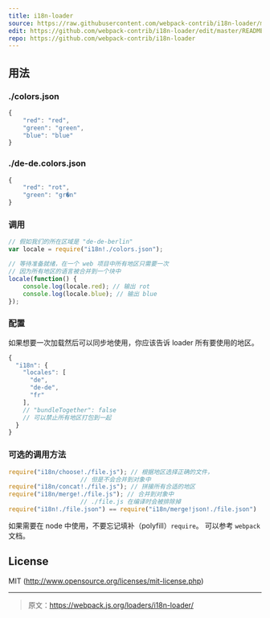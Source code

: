 ```yaml
---
title: i18n-loader
source: https://raw.githubusercontent.com/webpack-contrib/i18n-loader/master/README.md
edit: https://github.com/webpack-contrib/i18n-loader/edit/master/README.md
repo: https://github.com/webpack-contrib/i18n-loader
---
```



##  用法

### ./colors.json

``` javascript
{
	"red": "red",
	"green": "green",
	"blue": "blue"
}
```

### ./de-de.colors.json

``` javascript
{
	"red": "rot",
	"green": "gr�n"
}
```

### 调用

``` javascript
// 假如我们的所在区域是 "de-de-berlin"
var locale = require("i18n!./colors.json");

// 等待准备就绪，在一个 web 项目中所有地区只需要一次
// 因为所有地区的语言被合并到一个块中
locale(function() {
	console.log(locale.red); // 输出 rot
	console.log(locale.blue); // 输出 blue
});
```

### 配置

如果想要一次加载然后可以同步地使用，你应该告诉 loader 所有要使用的地区。

``` javascript
{
  "i18n": {
    "locales": [
      "de",
      "de-de",
      "fr"
    ],
    // "bundleTogether": false
    // 可以禁止所有地区打包到一起
  }
}
```

### 可选的调用方法

``` javascript
require("i18n/choose!./file.js"); // 根据地区选择正确的文件，
					// 但是不会合并到对象中
require("i18n/concat!./file.js"); // 拼接所有合适的地区
require("i18n/merge!./file.js"); // 合并到对象中
					// ./file.js 在编译时会被排除掉
require("i18n!./file.json") == require("i18n/merge!json!./file.json")
```

如果需要在 node 中使用，不要忘记填补（polyfill）`require`。
可以参考 `webpack` 文档。

## License

MIT (http://www.opensource.org/licenses/mit-license.php)

***

> 原文：https://webpack.js.org/loaders/i18n-loader/
